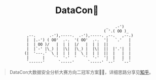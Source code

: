 # <p align="center">DataCon:beers:</p>

                                                    _   .-')
                                                   ( '.( OO )_
                 ,--.      .-'),-----.  .-'),-----. ,--.   ,--.)
                 |  |.-') ( OO'  .-.  '( OO'  .-.  '|   `.'   |
                 |  | OO )/   |  | |  |/   |  | |  ||         |
                 |  |`-' |\_) |  |\|  |\_) |  |\|  ||  |'.'|  |
                (|  '---.'  \ |  | |  |  \ |  | |  ||  |   |  |
                 |      |    `'  '-'  '   `'  '-'  '|  |   |  |
                 `------'      `-----'      `-----' `--'   `--'
> DataCon大数据安全分析大赛方向二冠军方案:rose::rose:，详细思路分享见[知乎](https://zhuanlan.zhihu.com/p/64252076)。

